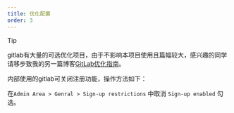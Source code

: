 ```yaml
---
title: 优化配置
order: 3
---
```

> [!tip]
> gitlab有大量的可选优化项目，由于不影响本项目使用且篇幅较大，感兴趣的同学请移步致我的另一篇博客[GitLab优化指南](/linux/gitlab_optimize.md)。

内部使用的gitlab可关闭注册功能，操作方法如下：

在`Admin Area > Genral > Sign-up restrictions` 中取消 `Sign-up enabled` 勾选。
